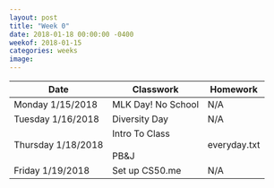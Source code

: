 ```yaml
---
layout: post
title: "Week 0"
date: 2018-01-18 00:00:00 -0400
weekof: 2018-01-15
categories: weeks
image:
---
```


|Date                        |Classwork|Homework|
|----------------------------|---------|--------|
|Monday 1/15/2018            | MLK Day! No School | N/A |
|Tuesday 1/16/2018           | Diversity Day | N/A |
|Thursday 1/18/2018 | Intro To Class <br><br> PB&J | everyday.txt |
|Friday 1/19/2018            | Set up CS50.me | N/A |
